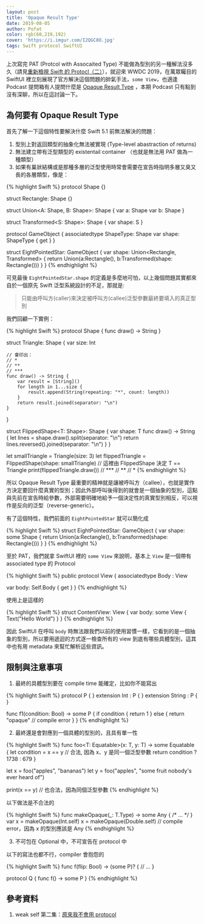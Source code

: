 ```yaml
---
layout: post
title: 'Opaque Result Type'
date: 2019-08-05
author: Pofat
color: rgb(60,219,192)
cover: 'https://i.imgur.com/I2QGC8O.jpg'
tags: Swift protocol SwiftUI
---
```


上次寫完 PAT (Protcol with Assocaited Type) 不能做為型別的另一種解法沒多久（請見[重新檢視 Swift 的 Protocl（二）](https://pofat.dev/2019/05/21/%E9%87%8D%E6%96%B0%E6%AA%A2%E8%A6%96-swift-%E7%9A%84-protocol-%E4%BA%8C.html)），就迎來 WWDC 2019，在萬眾矚目的 SwiftUI 裡立刻展現了官方解決這個問題的帥氣手法，`some View`，也適逢 Podcast 提問箱有人提問什麼是 [Opaque Result Type](https://github.com/apple/swift-evolution/blob/master/proposals/0244-opaque-result-types.md) ，本期 Podcast 只有點到沒有深聊，所以在這討論一下。

## 為何要有 Opaque Result Type

首先了解一下這個特性要解決什麼 Swift 5.1 前無法解決的問題：
1. 型別上對返回類型的抽象化無法被實現 (Type-level abastraction of returns)
2. 無法建立帶有泛型類型的 existentail container （也就是無法用 PAT 做為一種類型）
3. 如果有巢狀結構或是那種多層的泛型使用時常會需要在宣告時指明多層又臭又長的各層類型，像是：

{% highlight Swift %}
protocol Shape {}

struct Rectangle: Shape {}

struct Union<A: Shape, B: Shape>: Shape {
  var a: Shape
  var b: Shape
}

struct Transformed<S: Shape>: Shape {
  var shape: S
}

protocol GameObject {
  associatedtype ShapeType: Shape
  var shape: ShapeType { get }
}

struct EightPointedStar: GameObject {
  var shape: Union<Rectangle, Transformed<Rectangle>> {
    return Union(a:Rectangle(), b:Transformed(shape: Rectangle()))
  }
}
{% endhighlight %}

可見最後 `EightPointedStar.shape` 的定義是多麼地可怕，以上幾個問題其實都來自於一個原先 Swift 泛型系綂設計的不足，那就是:

> 只能由呼叫方(caller)來決定被呼叫方(callee)泛型參數最終要填入的真正型別

我們回顧一下實例：

{% highlight Swift %}
protocol Shape {
    func draw() -> String
}

struct Triangle: Shape {
    var size: Int

    // 會印出：
    // *
    // **
    // ***
    func draw() -> String {
        var result = [String]()
        for length in 1...size {
            result.append(String(repeating: "*", count: length))
        }
        return result.joined(separator: "\n")
    }
}

struct FlippedShape<T: Shape>: Shape {
    var shape: T
    func draw() -> String {
        let lines = shape.draw().split(separator: "\n")
        return lines.reversed().joined(separator: "\n")
    }
}

let smallTriangle = Triangle(size: 3)
let flippedTriangle = FlippedShape(shape: smallTriangle) // 這裡由 FlippedShape 決定 T == Triangle
print(flippedTriangle.draw())
// ***
// **
// *
{% endhighlight %}

所以 Opaque Result Type 最重要的精神就是讓被呼叫方（callee），也就是實作方決定要回什麼真實的型別；因此外部呼叫後得到的就會是一個抽象的型別，這點與先前在宣告時給參數，外部需要明確地給予一個決定性的真實型別相反，可以視作是反向的泛型（reverse-generic）。

有了這個特性，我們前面的 `EightPointedStar` 就可以簡化成

{% highlight Swift %}
struct EightPointedStar: GameObject {
    var shape: some Shape {
        return Union(a:Rectangle(), b:Transformed(shape: Rectangle()))
    }
}
{% endhighlight %}

至於 PAT，我們就拿 SwiftUI 裡的 `some View` 來說明，基本上 `View` 是一個帶有 associated type 的 Protocol

{% highlight Swift %}
public protocol View {
  associatedtype Body : View

  var body: Self.Body { get }
}
{% endhighlight %}

使用上是這樣的

{% highlight Swift %}
struct ContentView: View {
    var body: some View {
        Text("Hello World")
    }
}
{% endhighlight %}

因此 SwiftUI 在呼叫 `body` 時無法跟我們以前的使用習慣一樣，它看到的是一個抽象的型別，所以要用遞迴的方式逐一檢查所有的 view 到底有哪些具體型別，這其中也有用 metadata 來幫忙解析這些資訊。

## 限制與注意事項

1. 最終的具體型別要在 compile time 能確定，比如你不能寫出

{% highlight Swift %}
protocol P { }
extension Int : P { }
extension String : P { }

func f1(condition: Bool) -> some P {
    if condition {
        return 1
    } else {
        return "opaque"   // compile error
    }
}
{% endhighlight %}

2. 最終還是會對應到一個具體的型別的，且具有單一性

{% highlight Swift %}
func foo<T: Equatable>(x: T, y: T) -> some Equatable {
    let condition = x == y // 合法, 因為 x、y 是同一個泛型參數
    return condition ? 1738 : 679
}

let x = foo("apples", "bananas")
let y = foo("apples", "some fruit nobody's ever heard of")

print(x == y) // 也合法，因為同個泛型參數
{% endhighlight %}

以下做法是不合法的

{% highlight Swift %}
func makeOpaque<T>(_: T.Type) -> some Any { /* ... */ }
var x = makeOpaque(Int.self)
x = makeOpaque(Double.self) // compile error，因為 x 的型別應該是 Any<Int>
{% endhighlight %}

3. 不可包在 Optional 中，不可宣告在 protocol 中

以下的寫法也都不行，compiler 會抱怨的

{% highlight Swift %}
func f(flip: Bool) -> (some P)? {
  // ...
}

protocol Q {
  func f() -> some P
}
{% endhighlight %}


## 參考資料

1. weak self 第二集：[原來我不會用 protocol](https://twitter.com/weak_self/status/1158049319653560321)
